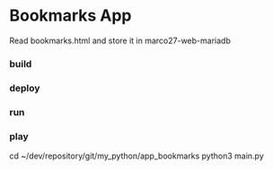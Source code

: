 # Bookmarks App
Read bookmarks.html and store it in marco27-web-mariadb

### build

### deploy

### run

### play
cd ~/dev/repository/git/my_python/app_bookmarks
python3 main.py